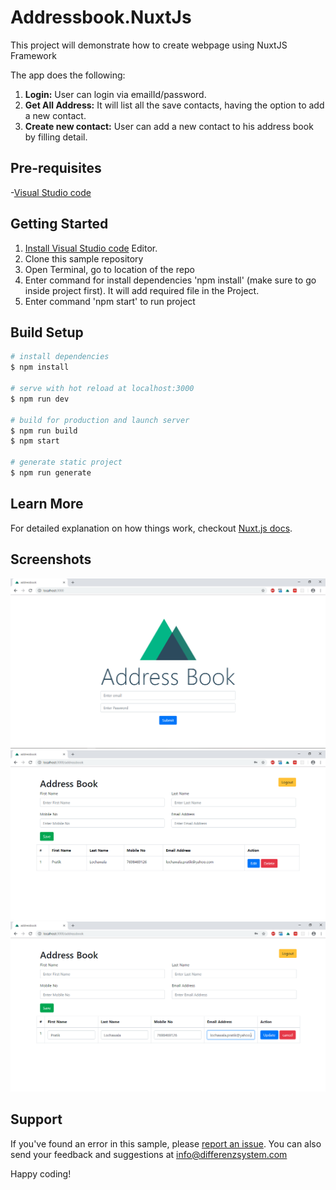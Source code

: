 # Addressbook.NuxtJs
This project will demonstrate how to create webpage using NuxtJS Framework 


The app does the following:
1. **Login:** User can login via emailId/password. 
2. **Get All Address:** It will list all the save contacts, having the option to add a new contact.
3. **Create new contact:** User can add a new contact to his address book by filling detail.


## Pre-requisites
-[Visual Studio code](https://code.visualstudio.com/)



## Getting Started
1. [Install Visual Studio code](https://code.visualstudio.com/) Editor.
2. Clone this sample repository 
3. Open Terminal, go to location of the repo
4. Enter command for install dependencies 'npm install' (make sure to go inside project first). It will add required file in the Project.
5. Enter command 'npm start' to run project 

## Build Setup

``` bash
# install dependencies
$ npm install

# serve with hot reload at localhost:3000
$ npm run dev

# build for production and launch server
$ npm run build
$ npm start

# generate static project
$ npm run generate
```

## Learn More
For detailed explanation on how things work, checkout [Nuxt.js docs](https://nuxtjs.org).


## Screenshots
<img src="https://github.com/differenz-system/Addressbook.NuxtJs/blob/master/assets/screenshots/login.PNG"> <img src="https://github.com/differenz-system/Addressbook.NuxtJs/blob/master/assets/screenshots/create.PNG"> <img src="https://github.com/differenz-system/Addressbook.NuxtJs/blob/master/assets/screenshots/update.PNG"> 

## Support
If you've found an error in this sample, please [report an issue](https://github.com/differenz-system/Addressbook.NuxtJs/issues/new). You can also send your feedback and suggestions at info@differenzsystem.com

Happy coding!
